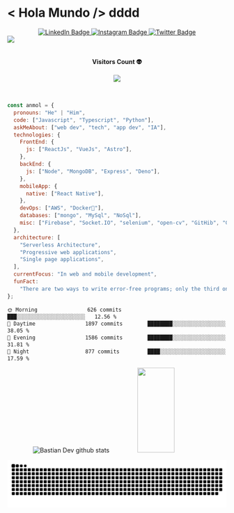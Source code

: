 #  < Hola Mundo  />  dddd

<!---------------------------------------------------------------------------------------------------->

<div align="center">
  <a href="https://www.linkedin.com/in/alvaro-aburto-dev/" target="_blank">
    <img
      src="https://img.shields.io/badge/-LinkedIn-0A0A0B?logo=linkedin&style=for-the-badge&logoColor=white"
      alt="LinkedIn Badge"
    />
  </a>
  <a href="https://www.instagram.com/👽/" target="_blank">
    <img
      src="https://img.shields.io/badge/-Instagram-0A0A0B?logo=instagram&style=for-the-badge&logoColor=white"
      alt="Instagram Badge"
    />
  </a>
  <a href="https://alvaro-website.vercel.app/" target="_blank"
    ><img
      src="https://img.shields.io/badge/-🤴🏾PortafolioWeb-0A0A0B?logo=Portafolio&style=for-the-badge&logoColor=white"
      alt="Twitter Badge"
    /></a
  >
</div>

<!---------------------------------------------------------------------------------------------------->

<div id="header" align="left">
  <img
    src="https://developers.giphy.com/branch/master/static/api-512d36c09662682717108a38bbb5c57d.gif"
    width="full"
  />

<!---------------------------------------------------------------------------------------------------->

<div align="center">
  <br><p align="centre"><b>Visitors Count 👽 </b></p>  
  <p align="center"><img align="center" src="https://profile-counter.glitch.me/{👽}/count.svg" /></p> 
  <br>
</div>

<!---------------------------------------------------------------------------------------------------->

```javascript
const anmol = {
  pronouns: "He" | "Him",
  code: ["Javascript", "Typescript", "Python"],
  askMeAbout: ["web dev", "tech", "app dev", "IA"],
  technologies: {
    FrontEnd: {
      js: ["ReactJs", "VueJs", "Astro"],
    },
    backEnd: {
      js: ["Node", "MongoDB", "Express", "Deno"],
    },
    mobileApp: {
      native: ["React Native"],
    },
    devOps: ["AWS", "Docker🐳"],
    databases: ["mongo", "MySql", "NoSql"],
    misc: ["Firebase", "Socket.IO", "selenium", "open-cv", "GitHib", "GitLab"],
  },
  architecture: [
    "Serverless Architecture",
    "Progressive web applications",
    "Single page applications",
  ],
  currentFocus: "In web and mobile development",
  funFact:
    "There are two ways to write error-free programs; only the third one works",
};

```

<!---------------------------------------------------------------------------------------------------->

```text
🌞 Morning                626 commits         ███░░░░░░░░░░░░░░░░░░░░░░   12.56 % 
🌆 Daytime                1897 commits        ████████░░░░░░░░░░░░░░░░░   38.05 % 
🌃 Evening                1586 commits        ████████░░░░░░░░░░░░░░░░░   31.81 % 
🌙 Night                  877 commits         ████░░░░░░░░░░░░░░░░░░░░░   17.59 % 
```

<!---------------------------------------------------------------------------------------------------->

<div align="center">  
  <img width="49%" height="195px" src="https://github-readme-stats.vercel.app/api?username=LilDre7&show_icons=true&count_private=true&hide_border=true&title_color=02D9F7FF&icon_color=02D9F7FF&text_color=c9d1d9&bg_color=0d1117" alt="Bastian Dev github stats" /> 
  
  <img width="41%" height="195px" src="https://github-readme-stats.vercel.app/api/top-langs/?username=LilDre7&layout=compact&hide_border=true&title_color=02D9F7FF&text_color=02D9F7FF&bg_color=0d1117" />
</div> 

<!---------------------------------------------------------------------------------------------------->



<!---------------------------------------------------------------------------------------------------->

![](https://github.com/Platane/snk/raw/output/github-contribution-grid-snake.svg)

